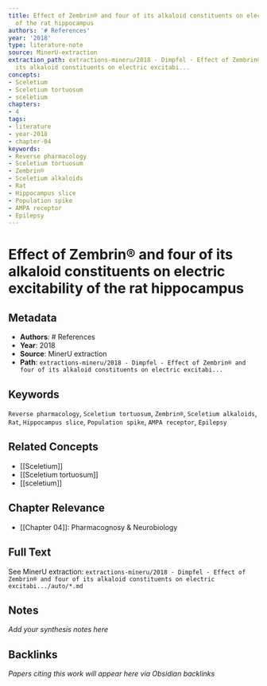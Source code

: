 ```yaml
---
title: Effect of Zembrin® and four of its alkaloid constituents on electric excitability
  of the rat hippocampus
authors: '# References'
year: '2018'
type: literature-note
source: MinerU-extraction
extraction_path: extractions-mineru/2018 - Dimpfel - Effect of Zembrin® and four of
  its alkaloid constituents on electric excitabi...
concepts:
- Sceletium
- Sceletium tortuosum
- sceletium
chapters:
- 4
tags:
- literature
- year-2018
- chapter-04
keywords:
- Reverse pharmacology
- Sceletium tortuosum
- Zembrin®
- Sceletium alkaloids
- Rat
- Hippocampus slice
- Population spike
- AMPA receptor
- Epilepsy
---
```


# Effect of Zembrin® and four of its alkaloid constituents on electric excitability of the rat hippocampus

## Metadata

- **Authors**: # References
- **Year**: 2018
- **Source**: MinerU extraction
- **Path**: `extractions-mineru/2018 - Dimpfel - Effect of Zembrin® and four of its alkaloid constituents on electric excitabi...`

## Keywords

`Reverse pharmacology`, `Sceletium tortuosum`, `Zembrin®`, `Sceletium alkaloids`, `Rat`, `Hippocampus slice`, `Population spike`, `AMPA receptor`, `Epilepsy`

## Related Concepts

- [[Sceletium]]
- [[Sceletium tortuosum]]
- [[sceletium]]

## Chapter Relevance

- [[Chapter 04]]: Pharmacognosy & Neurobiology

## Full Text

See MinerU extraction: `extractions-mineru/2018 - Dimpfel - Effect of Zembrin® and four of its alkaloid constituents on electric excitabi.../auto/*.md`

## Notes

*Add your synthesis notes here*

## Backlinks

*Papers citing this work will appear here via Obsidian backlinks*
